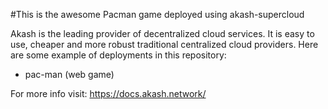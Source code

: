 #This is the awesome Pacman game deployed using akash-supercloud

Akash is the leading provider of decentralized cloud services. It is easy to use, cheaper and more robust traditional centralized cloud providers. Here are some example of deployments in this repository:

- pac-man (web game)

For more info visit: https://docs.akash.network/
